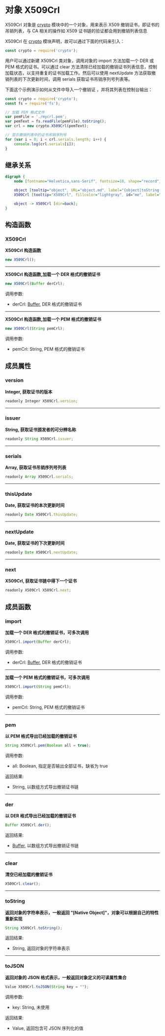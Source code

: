 # 对象 X509Crl
X509Crl 对象是 [crypto](../../module/ifs/crypto.md) 模块中的一个对象，用来表示 X509 撤销证书，即证书的吊销列表，与 CA 相关的操作如 X509 证书链的验证都会用到撤销列表信息

X509Crl 在 [crypto](../../module/ifs/crypto.md) 模块声明，故可以通过下面的代码来引入：

```JavaScript
const crypto = require('crypto');
```

用户可以通过新建 X509Crl 类对象，调用对象的 import 方法加载一个 DER 或 PEM 格式的证书。可以通过 clear 方法清除已经加载的撤销证书列表信息，控制加载状态，以支持重复的证书加载工作。然后可以使用 nextUpdate 方法获取撤销列表的下次更新时间，调用 serials 获取证书吊销序列号列表等。

下面这个示例演示如何从文件中导入一个撤销证 ，并将其列表在控制台输出：

```JavaScript
const crypto = require('crypto');
const fs = require('fs');

// 加载 PEM 格式文件
var pemFile = './mycrl.pem';
var pemText = fs.readFile(pemFile).toString();
var crl = new crypto.X509Crl(pemText);

// 显示撤销列表中的证书吊销序列号
for (var i = 0; i < crl.serials.length; i++) {
    console.log(crl.serials[i]);
}
```

## 继承关系
```dot
digraph {
    node [fontname="Helvetica,sans-Serif", fontsize=10, shape="record", style="filled", fillcolor="white"];

    object [tooltip="object", URL="object.md", label="{object|toString()\ltoJSON()\l}"];
    X509Crl [tooltip="X509Crl", fillcolor="lightgray", id="me", label="{X509Crl|new X509Crl()\l|version\lissuer\lserials\lthisUpdate\lnextUpdate\lnext\l|import()\lpem()\lder()\lclear()\l}"];

    object -> X509Crl [dir=back];
}
```

## 构造函数
        
### X509Crl
**X509Crl 构造函数**

```JavaScript
new X509Crl();
```

--------------------------
**X509Crl 构造函数,加载一个 DER 格式的撤销证书**

```JavaScript
new X509Crl(Buffer derCrl);
```

调用参数:
* derCrl: [Buffer](Buffer.md), DER 格式的撤销证书

--------------------------
**X509Crl 构造函数,加载一个 PEM 格式的撤销证书**

```JavaScript
new X509Crl(String pemCrl);
```

调用参数:
* pemCrl: String, PEM 格式的撤销证书

## 成员属性
        
### version
**Integer, 获取证书的版本**

```JavaScript
readonly Integer X509Crl.version;
```

--------------------------
### issuer
**String, 获取证书颁发者的可分辨名称**

```JavaScript
readonly String X509Crl.issuer;
```

--------------------------
### serials
**Array, 获取证书吊销序列号列表**

```JavaScript
readonly Array X509Crl.serials;
```

--------------------------
### thisUpdate
**Date, 获取证书的本次更新时间**

```JavaScript
readonly Date X509Crl.thisUpdate;
```

--------------------------
### nextUpdate
**Date, 获取证书的下次更新时间**

```JavaScript
readonly Date X509Crl.nextUpdate;
```

--------------------------
### next
**X509Crl, 获取证书链中得下一个证书**

```JavaScript
readonly X509Crl X509Crl.next;
```

## 成员函数
        
### import
**加载一个 DER 格式的撤销证书，可多次调用**

```JavaScript
X509Crl.import(Buffer derCrl);
```

调用参数:
* derCrl: [Buffer](Buffer.md), DER 格式的撤销证书

--------------------------
**加载一个 PEM 格式的撤销证书，可多次调用**

```JavaScript
X509Crl.import(String pemCrl);
```

调用参数:
* pemCrl: String, PEM 格式的撤销证书

--------------------------
### pem
**以 PEM 格式导出已经加载的撤销证书**

```JavaScript
String X509Crl.pem(Boolean all = true);
```

调用参数:
* all: Boolean, 指定是否输出全部证书，缺省为 true

返回结果:
* String, 以数组方式导出撤销证书链

--------------------------
### der
**以 DER 格式导出已经加载的撤销证书**

```JavaScript
Buffer X509Crl.der();
```

返回结果:
* [Buffer](Buffer.md), 以数组方式导出撤销证书链

--------------------------
### clear
**清空已经加载的撤销证书**

```JavaScript
X509Crl.clear();
```

--------------------------
### toString
**返回对象的字符串表示，一般返回 "[Native Object]"，对象可以根据自己的特性重新实现**

```JavaScript
String X509Crl.toString();
```

返回结果:
* String, 返回对象的字符串表示

--------------------------
### toJSON
**返回对象的 JSON 格式表示，一般返回对象定义的可读属性集合**

```JavaScript
Value X509Crl.toJSON(String key = "");
```

调用参数:
* key: String, 未使用

返回结果:
* Value, 返回包含可 JSON 序列化的值

